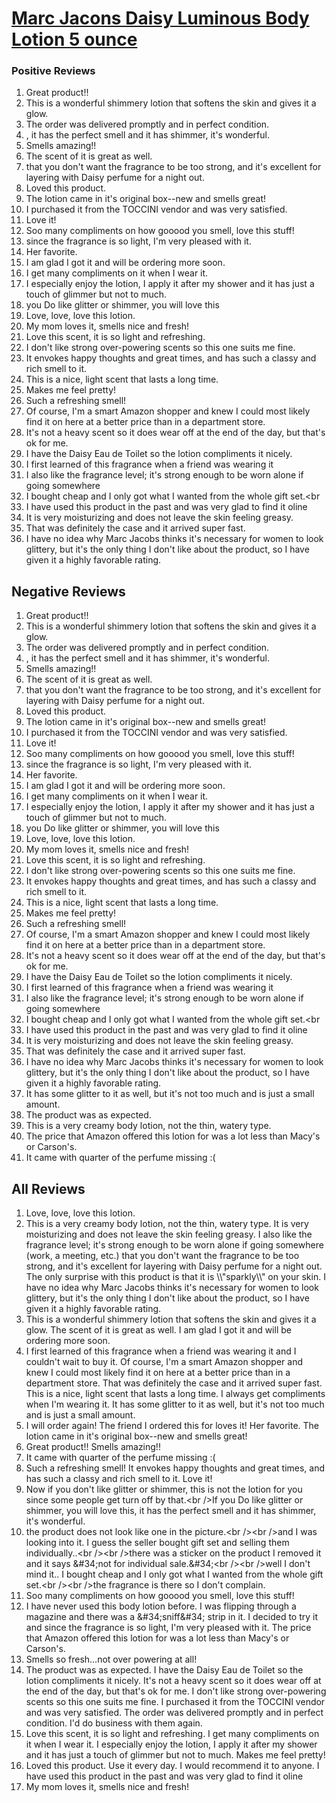 # [Marc Jacons Daisy Luminous Body Lotion 5 ounce](https://products.checkmycream.com/products/Marc-Jacons-Daisy-Luminous-Body-Lotion-5-ounce.html)

### Positive Reviews

<ol>
      <li>Great product!!</li>
      <li>This is a wonderful shimmery lotion that softens the skin and gives it a glow.  </li>
      <li>The order was delivered promptly and in perfect condition.</li>
      <li>, it has the perfect smell and it has shimmer, it&#x27;s wonderful.</li>
      <li>Smells amazing!!</li>
      <li>The scent of it is great as well.  </li>
      <li>that you don&#x27;t want the fragrance to be too strong, and it&#x27;s excellent for layering with Daisy perfume for a night out.  </li>
      <li>Loved this product.</li>
      <li>The lotion came in it&#x27;s original box--new and smells great!</li>
      <li>I purchased it from the TOCCINI vendor and was very satisfied.</li>
      <li>Love it!</li>
      <li>Soo many compliments on how gooood you smell, love this stuff!</li>
      <li>since the fragrance is so light, I&#x27;m very pleased with it.  </li>
      <li>Her favorite.</li>
      <li>I am glad I got it and will be ordering more soon.</li>
      <li>I get many compliments on it when I wear it.  </li>
      <li>I especially enjoy the lotion, I apply it after my shower and it has just a touch of glimmer but not to much.  </li>
      <li>you Do like glitter or shimmer, you will love this</li>
      <li>Love, love, love this lotion.</li>
      <li>My mom loves it, smells nice and fresh!</li>
      <li>Love this scent, it is so light and refreshing.  </li>
      <li>I don&#x27;t like strong over-powering scents so this one suits me fine.</li>
      <li>It envokes happy thoughts and great times, and has such a classy and rich smell to it.</li>
      <li>This is a nice, light scent that lasts a long time.  </li>
      <li>Makes me feel pretty!</li>
      <li>Such a refreshing smell!  </li>
      <li>Of course, I&#x27;m a smart Amazon shopper and knew I could most likely find it on here at a better price than in a department store.  </li>
      <li>It&#x27;s not a heavy scent so it does wear off at the end of the day, but that&#x27;s ok for me.</li>
      <li>I have the Daisy Eau de Toilet so the lotion compliments it nicely.</li>
      <li>I first learned of this fragrance when a friend was wearing it</li>
      <li>I also like the fragrance level; it&#x27;s strong enough to be worn alone if going somewhere</li>
      <li>I bought cheap and I only got what I wanted from the whole gift set.&lt;br</li>
      <li>I have used this product in the past and was very glad to find it oline</li>
      <li>It is very moisturizing and does not leave the skin feeling greasy.</li>
      <li>That was definitely the case and it arrived super fast.  </li>
      <li>I have no idea why Marc Jacobs thinks it&#x27;s necessary for women to look glittery, but it&#x27;s the only thing I don&#x27;t like about the product, so I have given it a highly favorable rating.</li>
</ol>


<h2>Negative Reviews</h2>
<ol>
<li> Great product!!</li>
<li> This is a wonderful shimmery lotion that softens the skin and gives it a glow.  </li>
<li> The order was delivered promptly and in perfect condition.</li>
<li> , it has the perfect smell and it has shimmer, it&#x27;s wonderful.</li>
<li> Smells amazing!!</li>
<li> The scent of it is great as well.  </li>
<li> that you don&#x27;t want the fragrance to be too strong, and it&#x27;s excellent for layering with Daisy perfume for a night out.  </li>
<li> Loved this product.</li>
<li> The lotion came in it&#x27;s original box--new and smells great!</li>
<li> I purchased it from the TOCCINI vendor and was very satisfied.</li>
<li> Love it!</li>
<li> Soo many compliments on how gooood you smell, love this stuff!</li>
<li> since the fragrance is so light, I&#x27;m very pleased with it.  </li>
<li> Her favorite.</li>
<li> I am glad I got it and will be ordering more soon.</li>
<li> I get many compliments on it when I wear it.  </li>
<li> I especially enjoy the lotion, I apply it after my shower and it has just a touch of glimmer but not to much.  </li>
<li> you Do like glitter or shimmer, you will love this</li>
<li> Love, love, love this lotion.</li>
<li> My mom loves it, smells nice and fresh!</li>
<li> Love this scent, it is so light and refreshing.  </li>
<li> I don&#x27;t like strong over-powering scents so this one suits me fine.</li>
<li> It envokes happy thoughts and great times, and has such a classy and rich smell to it.</li>
<li> This is a nice, light scent that lasts a long time.  </li>
<li> Makes me feel pretty!</li>
<li> Such a refreshing smell!  </li>
<li> Of course, I&#x27;m a smart Amazon shopper and knew I could most likely find it on here at a better price than in a department store.  </li>
<li> It&#x27;s not a heavy scent so it does wear off at the end of the day, but that&#x27;s ok for me.</li>
<li> I have the Daisy Eau de Toilet so the lotion compliments it nicely.</li>
<li> I first learned of this fragrance when a friend was wearing it</li>
<li> I also like the fragrance level; it&#x27;s strong enough to be worn alone if going somewhere</li>
<li> I bought cheap and I only got what I wanted from the whole gift set.&lt;br</li>
<li> I have used this product in the past and was very glad to find it oline</li>
<li> It is very moisturizing and does not leave the skin feeling greasy.</li>
<li> That was definitely the case and it arrived super fast.  </li>
<li> I have no idea why Marc Jacobs thinks it&#x27;s necessary for women to look glittery, but it&#x27;s the only thing I don&#x27;t like about the product, so I have given it a highly favorable rating.</li>
<li> It has some glitter to it as well, but it&#x27;s not too much and is just a small amount.</li>
<li> The product was as expected.</li>
<li> This is a very creamy body lotion, not the thin, watery type.</li>
<li> The price that Amazon offered this lotion for was a lot less than Macy&#x27;s or Carson&#x27;s.</li>
<li> It came with quarter of the perfume missing :(</li>
</ol>

<h2>All Reviews</h2>

<ol>
    <li> Love, love, love this lotion.</li>
    <li> This is a very creamy body lotion, not the thin, watery type. It is very moisturizing and does not leave the skin feeling greasy. I also like the fragrance level; it&#x27;s strong enough to be worn alone if going somewhere (work, a meeting, etc.)  that you don&#x27;t want the fragrance to be too strong, and it&#x27;s excellent for layering with Daisy perfume for a night out.  The only surprise with this product is that it is \\&quot;sparkly\\&quot; on your skin. I have no idea why Marc Jacobs thinks it&#x27;s necessary for women to look glittery, but it&#x27;s the only thing I don&#x27;t like about the product, so I have given it a highly favorable rating.</li>
    <li> This is a wonderful shimmery lotion that softens the skin and gives it a glow.  The scent of it is great as well.  I am glad I got it and will be ordering more soon.</li>
    <li> I first learned of this fragrance when a friend was wearing it and I couldn&#x27;t wait to buy it.  Of course, I&#x27;m a smart Amazon shopper and knew I could most likely find it on here at a better price than in a department store.  That was definitely the case and it arrived super fast.  This is a nice, light scent that lasts a long time.  I always get compliments when I&#x27;m wearing it.  It has some glitter to it as well, but it&#x27;s not too much and is just a small amount.</li>
    <li> I will order again! The friend I ordered this for loves it! Her favorite. The lotion came in it&#x27;s original box--new and smells great!</li>
    <li> Great product!! Smells amazing!!</li>
    <li> It came with quarter of the perfume missing :(</li>
    <li> Such a refreshing smell!  It envokes happy thoughts and great times, and has such a classy and rich smell to it. Love it!</li>
    <li> Now if you don&#x27;t like glitter or shimmer, this is not the lotion for you since some people get turn off by that.&lt;br /&gt;If you Do like glitter or shimmer, you will love this, it has the perfect smell and it has shimmer, it&#x27;s wonderful.</li>
    <li> the product does not look like one in the picture.&lt;br /&gt;&lt;br /&gt;and I was looking into it. I guess the seller bought gift set and selling them individually..&lt;br /&gt;&lt;br /&gt;there was a sticker on the product I removed it and it says &amp;#34;not for individual sale.&amp;#34;&lt;br /&gt;&lt;br /&gt;well I don&#x27;t mind it.. I bought cheap and I only got what I wanted from the whole gift set.&lt;br /&gt;&lt;br /&gt;the fragrance is there so I don&#x27;t complain.</li>
    <li> Soo many compliments on how gooood you smell, love this stuff!</li>
    <li> I have never used this body lotion before.  I was flipping through a magazine and there was a &amp;#34;sniff&amp;#34; strip in it.  I decided to try it and since the fragrance is so light, I&#x27;m very pleased with it.  The price that Amazon offered this lotion for was a lot less than Macy&#x27;s or Carson&#x27;s.</li>
    <li> Smells so fresh…not over powering at all!</li>
    <li> The product was as expected. I have the Daisy Eau de Toilet so the lotion compliments it nicely. It&#x27;s not a heavy scent so it does wear off at the end of the day, but that&#x27;s ok for me. I don&#x27;t like strong over-powering scents so this one suits me fine. I purchased it from the TOCCINI vendor and was very satisfied. The order was delivered promptly and in perfect condition. I&#x27;d do business with them again.</li>
    <li> Love this scent, it is so light and refreshing.  I get many compliments on it when I wear it.  I especially enjoy the lotion, I apply it after my shower and it has just a touch of glimmer but not to much.  Makes me feel pretty!</li>
    <li> Loved this product. Use it every day. I would recommend it to anyone. I have used this product in the past and was very glad to find it oline</li>
    <li> My mom loves it, smells nice and fresh!</li>
</ol>




